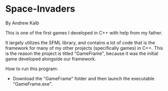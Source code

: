 # Space-Invaders
By Andrew Kalb

This is one of the first games I developed in C++ with help from my father.

It largely utilizes the SFML library, and contains a lot of code that is the framework for many of my other projects (specifically games) in C++. This is the reason the project is titled "GameFrame", because it was the initial game developed alongside our framework.

How to run this program:
 - Download the "GameFrame" folder and then launch the executable "GameFrame.exe".

